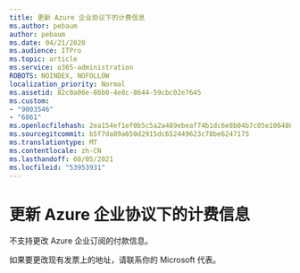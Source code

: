 ```yaml
---
title: 更新 Azure 企业协议下的计费信息
ms.author: pebaum
author: pebaum
ms.date: 04/21/2020
ms.audience: ITPro
ms.topic: article
ms.service: o365-administration
ROBOTS: NOINDEX, NOFOLLOW
localization_priority: Normal
ms.assetid: 82c0a06e-86b0-4e8c-8644-59cbc02e7645
ms.custom:
- "9003546"
- "6861"
ms.openlocfilehash: 2ea154ef1ef0b5c5a2a489ebeaf74b1dc6e8b04b7c05e1064869cc99262c9823
ms.sourcegitcommit: b5f7da89a650d2915dc652449623c78be6247175
ms.translationtype: MT
ms.contentlocale: zh-CN
ms.lasthandoff: 08/05/2021
ms.locfileid: "53953931"
---
```

# <a name="update-billing-info-under-azure-enterprise-agreement"></a>更新 Azure 企业协议下的计费信息

不支持更改 Azure 企业订阅的付款信息。

如果要更改现有发票上的地址，请联系你的 Microsoft 代表。
